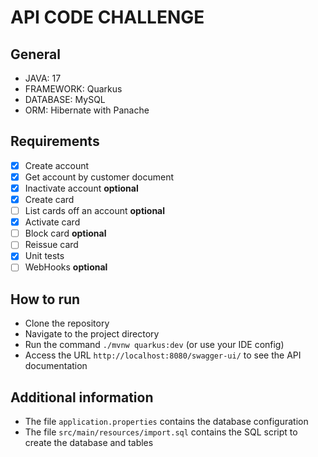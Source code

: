 # API CODE CHALLENGE

## General
- JAVA: 17
- FRAMEWORK: Quarkus
- DATABASE: MySQL
- ORM: Hibernate with Panache

## Requirements
- [x] Create account
- [x] Get account by customer document
- [x] Inactivate account **optional**
- [x] Create card
- [ ] List cards off an account **optional**
- [x] Activate card
- [ ] Block card **optional**
- [ ] Reissue card
- [x] Unit tests
- [ ] WebHooks **optional**

## How to run
- Clone the repository
- Navigate to the project directory
- Run the command `./mvnw quarkus:dev` (or use your IDE config)
- Access the URL `http://localhost:8080/swagger-ui/` to see the API documentation

## Additional information
- The file `application.properties` contains the database configuration
- The file `src/main/resources/import.sql` contains the SQL script to create the database and tables